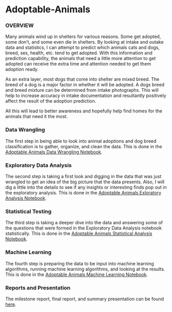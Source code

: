 # Adoptable-Animals
### OVERVIEW

Many animals wind up in shelters for various reasons.  Some get adopted, some don’t, and some even die in shelters.  By looking at intake and outake data and statistics, I can attempt to predict which animals cats and dogs, breed, sex, health, etc. tend to get adopted.  With this information and prediction capability, the animals that need a little more attention to get adopted can receive the extra time and attention needed to get them adoption ready.  

As an extra layer, most dogs that come into shelter are mixed breed.  The breed of a dog is a major factor in whether it will be adopted.  A dogs breed and breed mixture can be determined from intake photographs.  This will help to increase accuracy in intake documentation and resultantly positively affect the result of the adoption prediction.

All this will lead to better awareness and hopefully help find homes for the animals that need it the most.

### Data Wrangling
The first step in being able to look into animal adoptions and dog breed classification is to gather, organize, and clean the data.  This is done in the [Adoptable Animals Data Wrangling Notebook](https://github.com/chill7627/Adoptable-Animals/blob/master/IPYNBs/Adoptable%20Animals%20Data%20Wrangling.ipynb).

### Exploratory Data Analysis
The second step is taking a first look and digging in the data that was just wrangled to get an idea of the big picture that the data presents.  Also, I will dig a little into the details to see if any insights or interesting finds pop out in the exploratory analysis.  This is done in the [Adoptable Animals Exloratory Analysis Notebook](https://github.com/chill7627/Adoptable-Animals/blob/master/IPYNBs/Adoptable%20Animals%20Exploratory%20Data%20Analysis.ipynb).

### Statistical Testing
The third step is taking a deeper dive into the data and answering some of the questions that were formed in the Exploratory Data Analysis notebook statistically.  This is done in the [Adoptable Animals Statistical Analysis Notebook](https://github.com/chill7627/Adoptable-Animals/blob/master/IPYNBs/Adoptable%20Animals%20Statistical%20Analysis.ipynb).  

### Machine Learning
The fourth step is preparing the data to be input into machine learning algorithms, running machine learning algorithms, and looking at the results.  This is done in the [Adoptable Animals Machine Learning Notebook](https://github.com/chill7627/Adoptable-Animals/blob/master/IPYNBs/Adoptable%20Animals%20Machine%20Learning.ipynb).

### Reports and Presentation
The milestone report, final report, and summary presentation can be found [here]().

